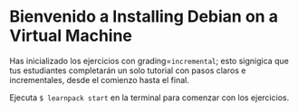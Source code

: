 # Bienvenido a Installing Debian on a Virtual Machine
Has inicializado los ejercicios con grading=`incremental`; esto signigica que tus estudiantes completarán un solo tutorial con pasos claros e incrementales, desde el comienzo hasta el final.

Ejecuta `$ learnpack start` en la terminal para comenzar con los ejercicios.